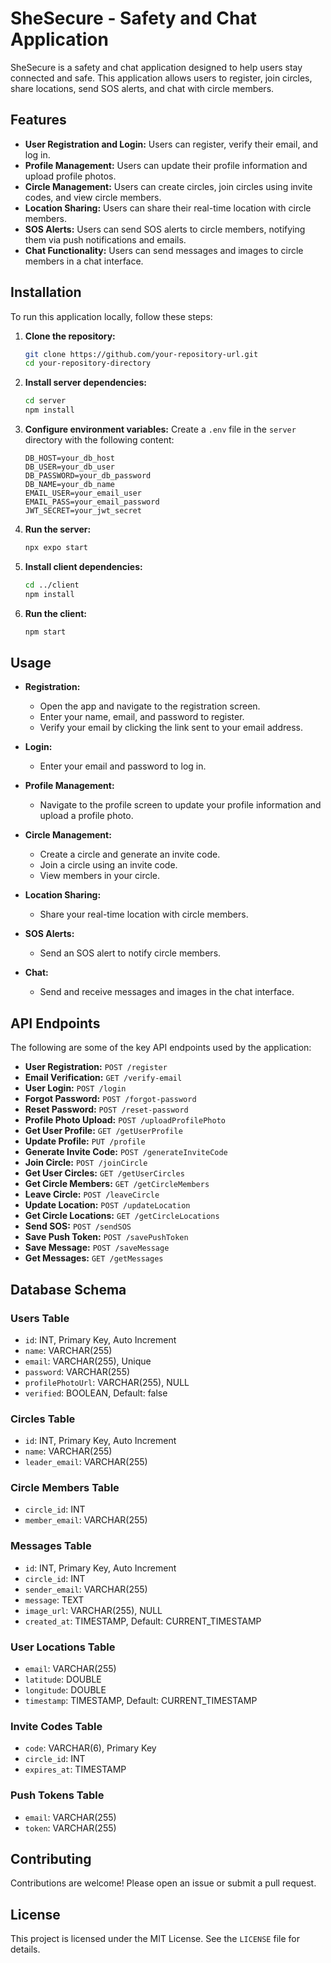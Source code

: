 # SheSecure - Safety and Chat Application

SheSecure is a safety and chat application designed to help users stay connected and safe. This application allows users to register, join circles, share locations, send SOS alerts, and chat with circle members.

## Features

- **User Registration and Login:** Users can register, verify their email, and log in.
- **Profile Management:** Users can update their profile information and upload profile photos.
- **Circle Management:** Users can create circles, join circles using invite codes, and view circle members.
- **Location Sharing:** Users can share their real-time location with circle members.
- **SOS Alerts:** Users can send SOS alerts to circle members, notifying them via push notifications and emails.
- **Chat Functionality:** Users can send messages and images to circle members in a chat interface.

## Installation

To run this application locally, follow these steps:

1. **Clone the repository:**
    ```bash
    git clone https://github.com/your-repository-url.git
    cd your-repository-directory
    ```

2. **Install server dependencies:**
    ```bash
    cd server
    npm install
    ```

3. **Configure environment variables:**
    Create a `.env` file in the `server` directory with the following content:
    ```env
    DB_HOST=your_db_host
    DB_USER=your_db_user
    DB_PASSWORD=your_db_password
    DB_NAME=your_db_name
    EMAIL_USER=your_email_user
    EMAIL_PASS=your_email_password
    JWT_SECRET=your_jwt_secret
    ```

4. **Run the server:**
    ```bash
    npx expo start
    ```

5. **Install client dependencies:**
    ```bash
    cd ../client
    npm install
    ```

6. **Run the client:**
    ```bash
    npm start
    ```

## Usage

- **Registration:**
    - Open the app and navigate to the registration screen.
    - Enter your name, email, and password to register.
    - Verify your email by clicking the link sent to your email address.

- **Login:**
    - Enter your email and password to log in.

- **Profile Management:**
    - Navigate to the profile screen to update your profile information and upload a profile photo.

- **Circle Management:**
    - Create a circle and generate an invite code.
    - Join a circle using an invite code.
    - View members in your circle.

- **Location Sharing:**
    - Share your real-time location with circle members.

- **SOS Alerts:**
    - Send an SOS alert to notify circle members.

- **Chat:**
    - Send and receive messages and images in the chat interface.

## API Endpoints

The following are some of the key API endpoints used by the application:

- **User Registration:** `POST /register`
- **Email Verification:** `GET /verify-email`
- **User Login:** `POST /login`
- **Forgot Password:** `POST /forgot-password`
- **Reset Password:** `POST /reset-password`
- **Profile Photo Upload:** `POST /uploadProfilePhoto`
- **Get User Profile:** `GET /getUserProfile`
- **Update Profile:** `PUT /profile`
- **Generate Invite Code:** `POST /generateInviteCode`
- **Join Circle:** `POST /joinCircle`
- **Get User Circles:** `GET /getUserCircles`
- **Get Circle Members:** `GET /getCircleMembers`
- **Leave Circle:** `POST /leaveCircle`
- **Update Location:** `POST /updateLocation`
- **Get Circle Locations:** `GET /getCircleLocations`
- **Send SOS:** `POST /sendSOS`
- **Save Push Token:** `POST /savePushToken`
- **Save Message:** `POST /saveMessage`
- **Get Messages:** `GET /getMessages`

## Database Schema

### Users Table
- `id`: INT, Primary Key, Auto Increment
- `name`: VARCHAR(255)
- `email`: VARCHAR(255), Unique
- `password`: VARCHAR(255)
- `profilePhotoUrl`: VARCHAR(255), NULL
- `verified`: BOOLEAN, Default: false

### Circles Table
- `id`: INT, Primary Key, Auto Increment
- `name`: VARCHAR(255)
- `leader_email`: VARCHAR(255)

### Circle Members Table
- `circle_id`: INT
- `member_email`: VARCHAR(255)

### Messages Table
- `id`: INT, Primary Key, Auto Increment
- `circle_id`: INT
- `sender_email`: VARCHAR(255)
- `message`: TEXT
- `image_url`: VARCHAR(255), NULL
- `created_at`: TIMESTAMP, Default: CURRENT_TIMESTAMP

### User Locations Table
- `email`: VARCHAR(255)
- `latitude`: DOUBLE
- `longitude`: DOUBLE
- `timestamp`: TIMESTAMP, Default: CURRENT_TIMESTAMP

### Invite Codes Table
- `code`: VARCHAR(6), Primary Key
- `circle_id`: INT
- `expires_at`: TIMESTAMP

### Push Tokens Table
- `email`: VARCHAR(255)
- `token`: VARCHAR(255)

## Contributing

Contributions are welcome! Please open an issue or submit a pull request.

## License

This project is licensed under the MIT License. See the `LICENSE` file for details.

